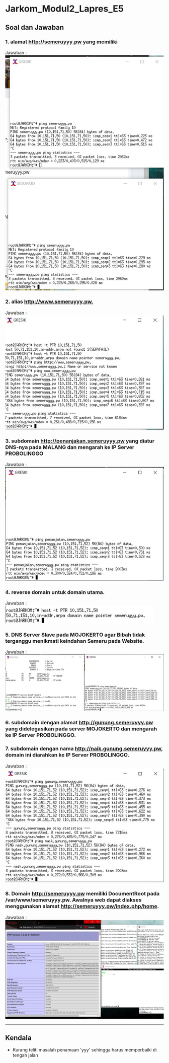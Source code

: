# Jarkom_Modul2_Lapres_E5
## Soal dan Jawaban
### 1. alamat http://semeruyyy.pw yang memiliki  
Jawaban :     
![1](jawaban/1.JPG)  
### 2. alias http://www.semeruyyy.pw,  
Jawaban :     
![2](jawaban/2.JPG)  
### 3. subdomain http://penanjakan.semeruyyy.pw yang diatur DNS-nya pada MALANG dan mengarah ke IP Server PROBOLINGGO  
Jawaban :     
![3](jawaban/3.JPG)  
### 4. reverse domain untuk domain utama.  
Jawaban :     
![4](jawaban/4.JPG)  
### 5. DNS Server Slave pada MOJOKERTO agar Bibah tidak terganggu menikmati keindahan Semeru pada Website.  
Jawaban :     
![5](jawaban/5.JPG)  
### 6. subdomain dengan alamat http://gunung.semeruyyy.pw yang didelegasikan pada server MOJOKERTO dan mengarah ke IP Server PROBOLINGGO.  
### 7. subdomain dengan nama http://naik.gunung.semeruyyy.pw, domain ini diarahkan ke IP Server PROBOLINGGO.  
Jawaban :     
![6&7](jawaban/6&7.JPG)  
### 8. Domain http://semeruyyy.pw memiliki DocumentRoot pada /var/www/semeruyyy.pw. Awalnya web dapat diakses menggunakan alamat http://semeruyyy.pw/index.php/home.  
Jawaban :     
![8](jawaban/8.JPG)  

---
## Kendala
- Kurang teliti masalah penamaan 'yyy' sehingga harus memperbaiki di tengah jalan
